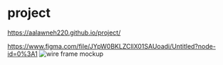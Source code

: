 # project
https://aalawneh220.github.io/project/

https://www.figma.com/file/JYpW0BKLZCllX01SAUoadi/Untitled?node-id=0%3A1
![wire frame   mockup](https://user-images.githubusercontent.com/109724826/182865344-2b2eafce-e126-45c6-a374-d097ed213221.jpg)
